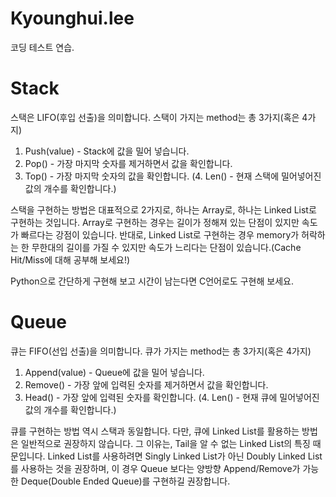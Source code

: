 # Kyounghui.lee
코딩 테스트 연습.


# Stack
스택은 LIFO(후입 선출)을 의미합니다.
스택이 가지는 method는 총 3가지(혹은 4가지)

1. Push(value) - Stack에 값을 밀어 넣습니다.
2. Pop() - 가장 마지막 숫자를 제거하면서 값을 확인합니다.
3. Top() - 가장 마지막 숫자의 값을 확인합니다.
(4. Len() - 현재 스택에 밀어넣어진 값의 개수를 확인합니다.)

스택을 구현하는 방법은 대표적으로 2가지로, 하나는 Array로, 하나는 Linked List로 구현하는 것입니다.
Array로 구현하는 경우는 길이가 정해져 있는 단점이 있지만 속도가 빠르다는 강점이 있습니다.
반대로, Linked List로 구현하는 경우 memory가 허락하는 한 무한대의 길이를 가질 수 있지만 속도가 느리다는 단점이 있습니다.(Cache Hit/Miss에 대해 공부해 보세요!)

Python으로 간단하게 구현해 보고 시간이 남는다면 C언어로도 구현해 보세요.


# Queue
큐는 FIFO(선입 선출)을 의미합니다.
큐가 가지는 method는 총 3가지(혹은 4가지)

1. Append(value) - Queue에 값을 밀어 넣습니다.
2. Remove() - 가장 앞에 입력된 숫자를 제거하면서 값을 확인합니다.
3. Head() - 가장 앞에 입력된 숫자를 확인합니다.
(4. Len() - 현재 큐에 밀어넣어진 값의 개수를 확인합니다.)

큐를 구현하는 방법 역시 스택과 동일합니다.
다만, 큐에 Linked List를 활용하는 방법은 일반적으로 권장하지 않습니다. 그 이유는, Tail을 알 수 없는 Linked List의 특징 때문입니다.
Linked List를 사용하려면 Singly Linked List가 아닌 Doubly Linked List를 사용하는 것을 권장하며, 이 경우 Queue 보다는 양방향 Append/Remove가 가능한 Deque(Double Ended Queue)를 구현하길 권장합니다.
